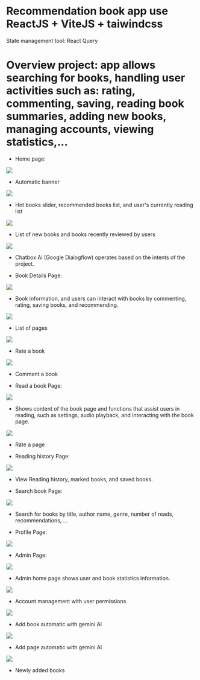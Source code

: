 # Recommendation book app use ReactJS + ViteJS + taiwindcss 

State management tool: React Query

# Overview project: app allows searching for books, handling user activities such as: rating, commenting, saving, reading book summaries, adding new books, managing accounts, viewing statistics,...

- Home page:

<img src="https://github.com/user-attachments/assets/576cc62c-a7c7-4138-8d1e-a8fe70f35fe2"/><br>

+ Automatic banner<br>

<img src="https://github.com/user-attachments/assets/9b936f5d-0905-4bf4-8ec3-391fc650cc55"/><br>

+ Hot books slider, recommended books list, and user's currently reading list<br>

<img src="https://github.com/user-attachments/assets/ae181c4c-b7cc-4857-bf9e-142e4d2a06e4"/><br>

+ List of new books and books recently reviewed by users<br>

<img src="https://github.com/user-attachments/assets/a404e9f7-a703-4ae1-8c38-ce1b1276d45f"/><br>

+ Chatbox Ai (Google Dialogflow) operates based on the intents of the project.<br>

- Book Details Page:

<img src="https://github.com/user-attachments/assets/f8a2a2f4-63e3-4c33-a069-c852072cace4"/><br>

+ Book information, and users can interact with books by commenting, rating, saving books, and recommending.<br>

<img src="https://github.com/user-attachments/assets/e0bfbd42-1aef-4b6a-8ac0-14cf155b9585"/><br>

+ List of pages<br>

<img src="https://github.com/user-attachments/assets/8ec36a07-989f-4e49-b339-14e75acf4fd7"/><br>

+ Rate a book<br>

<img src="https://github.com/user-attachments/assets/5a36e47e-7f25-4e5b-994f-52796f67471b"/><br>

+ Comment a book<br>

- Read a book Page:

<img src="https://github.com/user-attachments/assets/f8dbaefa-e3d9-4d3a-a502-59a864fbf16e"/><br>

+ Shows content of the book page and functions that assist users in reading, such as settings, audio playback, and interacting with the book page.<br>

<img src="https://github.com/user-attachments/assets/bfc35dfe-96a1-4608-9a75-87ccf82cc400"/><br>

+ Rate a page<br>

- Reading history Page:

<img src="https://github.com/user-attachments/assets/b60877d1-52ba-450b-b2f7-3a9c14b5f571"/><br>

+ View Reading history, marked books, and saved books.<br>

- Search book Page:

<img src="https://github.com/user-attachments/assets/312828ab-fc93-41cc-8638-a36b70d93a48"/><br>

+ Search for books by title, author name, genre, number of reads, recommendations, ...<br>

- Profile Page:

<img src="https://github.com/user-attachments/assets/31098f51-2057-4f7b-8de8-07118e41dc0c"/><br>

- Admin Page:

<img src="https://github.com/user-attachments/assets/a2267319-220f-4e30-823c-d729aa3086e8"/><br>

+ Admin home page shows user and book statistics information.<br>

<img src="https://github.com/user-attachments/assets/e28567d6-d871-492b-97d4-e87413bee5ec"/><br>

+ Account management with user permissions<br>

<img src="https://github.com/user-attachments/assets/61b92bd8-cc90-420d-8135-9bcd315bc60b"/><br>

+ Add book automatic with gemini AI<br>

<img src="https://github.com/user-attachments/assets/267f6856-8df5-436d-b08d-fbdd23221031"/><br>

+ Add page automatic with gemini AI<br>

<img src="https://github.com/user-attachments/assets/cd2bf3b7-bb87-4cd9-8c0b-0d7d27a8b6bb"/><br>

+ Newly added books

